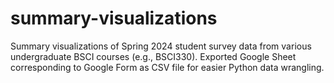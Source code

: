 # summary-visualizations
Summary visualizations of Spring 2024 student survey data from various undergraduate BSCI courses (e.g., BSCI330). Exported Google Sheet corresponding to Google Form as CSV file for easier Python data wrangling.